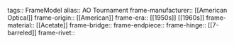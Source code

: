 tags:: FrameModel
alias:: AO Tournament
frame-manufacturer:: [[American Optical]] 
frame-origin:: [[American]] 
frame-era:: [[1950s]] [[1960s]] 
frame-material:: [[Acetate]]
frame-bridge::
frame-endpiece::
frame-hinge:: [[7-barreled]] 
frame-rivet::
